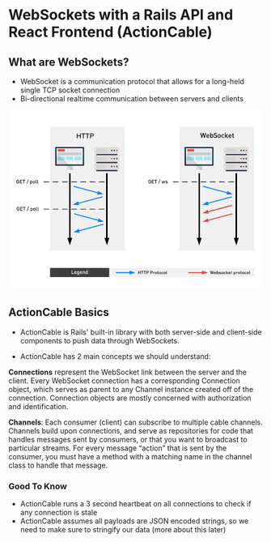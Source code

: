 # WebSockets with a Rails API and React Frontend (ActionCable)

## What are WebSockets?

- WebSocket is a communication protocol that allows for a long-held single TCP socket connection
- Bi-directional realtime communication between servers and clients

![WebSockets vs HTTP](websocket-vs-http.png)

## ActionCable Basics

- ActionCable is Rails' built-in library with both server-side and client-side components to push data through WebSockets.

- ActionCable has 2 main concepts we should understand:

**Connections** represent the WebSocket link between the server and the client. Every WebSocket connection has a corresponding Connection object, which serves as parent to any Channel instance created off of the connection. Connection objects are mostly concerned with authorization and identification.

**Channels**: Each consumer (client) can subscribe to multiple cable channels. Channels build upon connections, and serve as repositories for code that handles messages sent by consumers, or that you want to broadcast to particular streams. For every message “action” that is sent by the consumer, you must have a method with a matching name in the channel class to handle that message.

### Good To Know

- ActionCable runs a 3 second heartbeat on all connections to check if any connection is stale
- ActionCable assumes all payloads are JSON encoded strings, so we need to make sure to stringify our data (more about this later)

